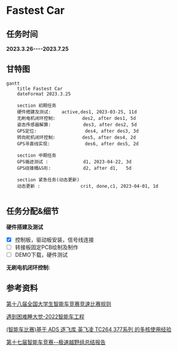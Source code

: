 # Fastest Car
## 任务时间
**2023.3.26----2023.7.25**

## 甘特图

~~~mermaid
gantt
    title Fastest Car
    dateFormat 2023.3.25
    
    section 初期任务
    硬件搭建及测试:    active,des1, 2023-03-25, 11d
    无刷电机闭环控制:          des2, after des1, 5d
    姿态传感器解算:            des3, after des2, 5d
    GPS定位:                  des4, after des3, 3d
    转向舵机闭环控制:          des5, after des4, 2d
    GPS寻直线实现:             des6, after des5, 2d
 
    section 中期任务
    GPS循迹测试 :             d1, 2023-04-22, 3d
    GPS绕锥桶&S形:            d2, after d1,   5d

    section 紧急任务(动态更新)
    动态更新 :               crit, done,c1, 2023-04-01, 1d
    
   ~~~




## 任务分配&细节 
**硬件搭建及测试**
- [x] 控制板，驱动板安装，信号线连接
- [ ] 转接板固定PCB绘制及制作
- [ ] DEMO下载，硬件测试

**无刷电机闭环控制:**


## 参考资料
[第十八届全国大学生智能车竞赛竞速比赛规则](https://blog.csdn.net/zhuoqingjoking97298/article/details/127817742)


[遇到困难睡大觉-2022智能车工程](https://gitee.com/zhewana/TroubleSleeping_2022)


[(智能车比赛)基于 ADS 逐飞库 英飞凌 TC264 377系列 的多核使用经验](https://blog.csdn.net/zhou_zhuo/article/details/128751309?csdn_share_tail=%7B%22type%22%3A%22blog%22%2C%22rType%22%3A%22article%22%2C%22rId%22%3A%22128751309%22%2C%22source%22%3A%22zhou_zhuo%22%7D&fromshare=blogdetail)

[第十七届智能车竞赛--极速越野组总结报告](https://blog.csdn.net/m0_46430715/article/details/126709805)

